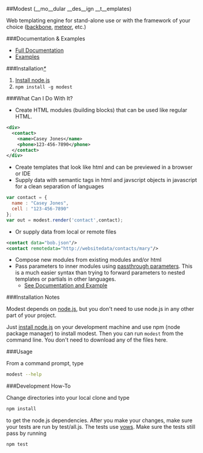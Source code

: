 ##Modest 
(__mo__dular __des__ign __t__emplates)

Web templating engine for stand-alone use or with the framework of your choice ([backbone](https://github.com/documentcloud/backbone), [meteor](https://github.com/meteor/meteor), etc.)

###Documentation & Examples
* [Full Documentation](https://github.com/sweedl/modest/wiki/Documentation)
* [Examples](https://github.com/sweedl/modest/wiki/Examples)

###Installation[_*_](#installation-notes)

1. [Install node.js](http://nodejs.org/#download)
2. ``npm install -g modest``

###What Can I Do With It?
* Create HTML modules (building blocks) that can be used like regular HTML.

```xml
<div>
  <contact>
    <name>Casey Jones</name>
    <phone>123-456-7890</phone>
  </contact>
</div>
```
* Create templates that look like html and can be previewed in a browser or IDE
* Supply data with semantic tags in html and javscript objects in javascript for a clean separation of languages

```javascript
var contact = {
  name : "Casey Jones",
  cell : "123-456-7890"
};
var out = modest.render('contact',contact);
```
* Or supply data from local or remote files

```xml
<contact data="bob.json"/>
<contact remotedata="http://websitedata/contacts/mary"/>
```
* Compose new modules from existing modules and/or html
* Pass parameters to inner modules using [passthrough parameters](https://github.com/sweedl/modest/wiki/Documentation#wiki-passthrough-parameters).
This is a much easier syntax than trying to forward parameters to nested templates or partials in other languages.
  * [See Documentation and Example](https://github.com/sweedl/modest/wiki/Documentation#wiki-passthrough-parameters)

###Installation Notes<a id="installation-notes"/>

Modest depends on [node.js](https://github.com/joyent/node), but you don't need to use node.js in any other part of your project. 

Just [install node.js](http://nodejs.org/#download) on your development machine and use npm (node package manager) to install modest.
Then you can run ``modest`` from the command line.
You don't need to download any of the files here.

###Usage

From a command prompt, type
```bash
modest --help
```

###Development How-To

Change directories into your local clone and type
```bash
npm install
```
to get the node.js dependencies.  After you make your changes, make sure your tests are run by test/all.js.  The tests use [vows](http://vowsjs.org).  Make sure the tests still pass by running
```bash
npm test
```
